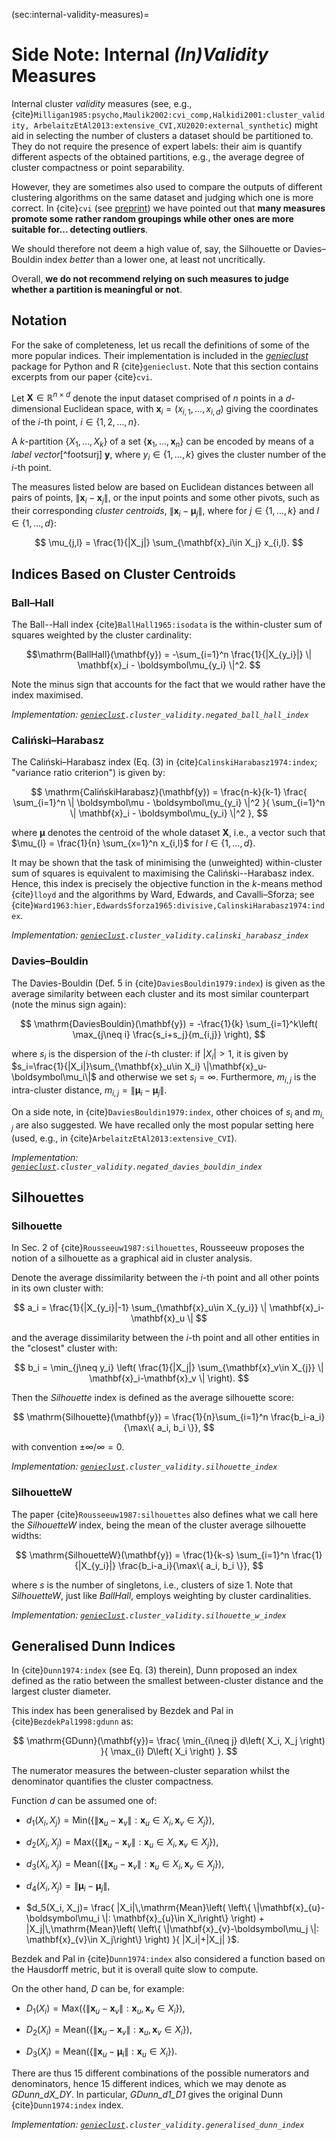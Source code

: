 



(sec:internal-validity-measures)=
# Side Note: Internal *(In)Validity* Measures




Internal cluster *validity* measures (see, e.g.,
{cite}`Milligan1985:psycho,Maulik2002:cvi_comp,Halkidi2001:cluster_validity,
ArbelaitzEtAl2013:extensive_CVI,XU2020:external_synthetic`)
might aid in selecting the number of clusters a dataset should
be partitioned to. They do not require the presence of expert labels:
their aim is quantify different aspects of the obtained partitions,
e.g., the average degree of cluster compactness or point separability.

However, they are sometimes also used to compare the outputs of different
clustering algorithms on the same dataset and judging which one is more correct.
In {cite}`cvi` (see
[preprint](https://github.com/gagolews/bibliography/raw/master/preprints/2021cvi.pdf))
we have pointed out that **many measures promote some rather random groupings while
other ones are more suitable for... detecting outliers**.

We should therefore not deem a high value of, say,
the Silhouette or Davies–Bouldin index *better* than a lower one,
at least not uncritically.

Overall, **we do not recommend relying on such measures to judge whether
a partition is meaningful or not**.



## Notation

For the sake of completeness, let us recall the definitions
of some of the more popular indices. Their implementation is included
in the [*genieclust*](https://genieclust.gagolewski.com/) package for Python
and R {cite}`genieclust`.
Note that this section contains excerpts from our paper {cite}`cvi`.


Let $\mathbf{X}\in\mathbb{R}^{n\times d}$ denote the input dataset
comprised of $n$ points in a $d$-dimensional Euclidean space, with
$\mathbf{x}_i = (x_{i,1},\dots,x_{i,d})$ giving the coordinates of
the $i$-th point, $i\in\{1,2,\dots,n\}$.

A $k$-partition $\{X_1,\dots,X_k\}$ of a set
$\{\mathbf{x}_1, \dots, \mathbf{x}_n\}$
can be encoded by means of a *label vector*[^footsurj] $\mathbf{y}$, where
$y_i\in\{1,\dots,k\}$ gives the cluster number of the $i$-th point.


The measures listed below are based on Euclidean distances between all pairs
of points, $\|\mathbf{x}_i-\mathbf{x}_j\|$, or the input points and some
other pivots, such as their corresponding *cluster centroids*,
$\|\mathbf{x}_i-\boldsymbol\mu_j\|,$ where for $j\in\{1,\dots,k\}$ and $l\in\{1,\dots,d\}$:

$$
\mu_{j,l} = \frac{1}{|X_j|} \sum_{\mathbf{x}_i\in X_j} x_{i,l}.
$$






## Indices Based on Cluster Centroids

### Ball–Hall


The Ball--Hall index {cite}`BallHall1965:isodata` is the within-cluster
sum of squares weighted by the cluster cardinality:

$$\mathrm{BallHall}(\mathbf{y}) = -\sum_{i=1}^n \frac{1}{|X_{y_i}|}
\| \mathbf{x}_i - \boldsymbol\mu_{y_i} \|^2.
$$


Note the minus sign that accounts for the fact that we would rather
have the index maximised.

*Implementation: [`genieclust`](https://genieclust.gagolewski.com/)`.cluster_validity.negated_ball_hall_index`*



### Caliński–Harabasz


The Caliński–Harabasz index (Eq. (3) in {cite}`CalinskiHarabasz1974:index`;
"variance ratio criterion") is given by:

$$
\mathrm{CalińskiHarabasz}(\mathbf{y}) =
\frac{n-k}{k-1}
\frac{
\sum_{i=1}^n   \| \boldsymbol\mu - \boldsymbol\mu_{y_i} \|^2
}{
\sum_{i=1}^n   \| \mathbf{x}_i - \boldsymbol\mu_{y_i} \|^2
},
$$

where $\boldsymbol\mu$ denotes the centroid of the whole dataset $\mathbf{X}$,
i.e., a vector such that
$\mu_{l} = \frac{1}{n} \sum_{x=1}^n x_{i,l}$ for $l\in\{1,\dots,d\}$.

It may be shown that the task of minimising the (unweighted) within-cluster
sum of squares is equivalent to maximising the Caliński--Harabasz index.
Hence, this index is precisely the objective function in the $k$-means method
{cite}`lloyd` and the algorithms by Ward, Edwards, and Cavalli–Sforza;
see {cite}`Ward1963:hier,EdwardsSforza1965:divisive,CalinskiHarabasz1974:index`.

*Implementation: [`genieclust`](https://genieclust.gagolewski.com/)`.cluster_validity.calinski_harabasz_index`*



### Davies–Bouldin

The Davies-Bouldin (Def. 5 in {cite}`DaviesBouldin1979:index`)
is given as the average similarity between each cluster and its most
similar counterpart (note the minus sign again):

$$
\mathrm{DaviesBouldin}(\mathbf{y}) =
-\frac{1}{k}
\sum_{i=1}^k\left(
\max_{j\neq i}
\frac{s_i+s_j}{m_{i,j}}
\right),
$$

where $s_i$ is the dispersion of the $i$-th cluster: if
$|X_i|>1$, it is given by
$s_i=\frac{1}{|X_i|}\sum_{\mathbf{x}_u\in X_i} \|\mathbf{x}_u-\boldsymbol\mu_i\|$
and otherwise we set $s_i=\infty$. Furthermore, $m_{i,j}$ is the
intra-cluster distance, $m_{i,j}=\|\boldsymbol\mu_i-\boldsymbol\mu_j\|$.

On a side note, in {cite}`DaviesBouldin1979:index`, other choices of $s_i$
and $m_{i,j}$ are also suggested. We have recalled only the most popular setting
here (used, e.g., in {cite}`ArbelaitzEtAl2013:extensive_CVI`).

*Implementation: [`genieclust`](https://genieclust.gagolewski.com/)`.cluster_validity.negated_davies_bouldin_index`*



## Silhouettes

### Silhouette

In Sec. 2 of {cite}`Rousseeuw1987:silhouettes`, Rousseeuw proposes the notion of
a silhouette as a graphical aid in cluster analysis.

Denote the average dissimilarity between the $i$-th point and all other
points in its own cluster with:

$$
a_i = \frac{1}{|X_{y_i}|-1} \sum_{\mathbf{x}_u\in X_{y_i}} \| \mathbf{x}_i-\mathbf{x}_u \|
$$

and the average dissimilarity between the $i$-th point and all other
entities in the "closest" cluster with:

$$
b_i = \min_{j\neq y_i} \left(
\frac{1}{|X_j|} \sum_{\mathbf{x}_v\in X_{j}} \| \mathbf{x}_i-\mathbf{x}_v \|
\right).
$$

Then the *Silhouette* index is defined as the average
silhouette score:

$$
\mathrm{Silhouette}(\mathbf{y}) = \frac{1}{n}\sum_{i=1}^n \frac{b_i-a_i}{\max\{ a_i, b_i \}},
$$

with convention $\pm\infty/\infty=0$.

*Implementation: [`genieclust`](https://genieclust.gagolewski.com/)`.cluster_validity.silhouette_index`*


### SilhouetteW


The paper {cite}`Rousseeuw1987:silhouettes` also defines
what we call here the *SilhouetteW* index,
being the mean of the cluster average silhouette widths:

$$
\mathrm{SilhouetteW}(\mathbf{y}) = \frac{1}{k-s}
\sum_{i=1}^n
\frac{1}{|X_{y_i}|}
\frac{b_i-a_i}{\max\{ a_i, b_i \}},
$$

where $s$ is the number of singletons, i.e., clusters of size 1.
Note that *SilhouetteW*, just like *BallHall*, employs
weighting by cluster cardinalities.


*Implementation: [`genieclust`](https://genieclust.gagolewski.com/)`.cluster_validity.silhouette_w_index`*


## Generalised Dunn Indices

In {cite}`Dunn1974:index` (see Eq. (3) therein),
Dunn proposed an index defined as the
ratio between the smallest between-cluster distance and the largest
cluster diameter.

This index has been generalised by Bezdek and Pal in
{cite}`BezdekPal1998:gdunn` as:

$$
\mathrm{GDunn}(\mathbf{y})=
\frac{
\min_{i\neq j} d\left( X_i, X_j \right)
}{
\max_{i} D\left( X_i \right)
}.
$$

The numerator measures the between-cluster separation whilst the
denominator quantifies the cluster compactness.

Function $d$ can be assumed one of:

-   $d_1(X_i, X_j)=\mathrm{Min}\left(
    \left\{ \|\mathbf{x}_{u}-\mathbf{x}_{v}\|: \mathbf{x}_{u}\in X_i, \mathbf{x}_{v}\in X_j\right\}
    \right)$,

-   $d_2(X_i, X_j)=\mathrm{Max}\left(
    \left\{ \|\mathbf{x}_{u}-\mathbf{x}_{v}\|: \mathbf{x}_{u}\in X_i, \mathbf{x}_{v}\in X_j \right\}
    \right)$,

-   $d_3(X_i, X_j)=\mathrm{Mean}\left(
    \left\{ \|\mathbf{x}_{u}-\mathbf{x}_{v}\|: \mathbf{x}_{u}\in X_i, \mathbf{x}_{v}\in X_j \right\}
    \right)$,

-   $d_4(X_i, X_j)= \|\boldsymbol\mu_i-\boldsymbol\mu_j\|$,

-   $d_5(X_i, X_j)=
    \frac{
    |X_i|\,\mathrm{Mean}\left(
    \left\{ \|\mathbf{x}_{u}-\boldsymbol\mu_i \|: \mathbf{x}_{u}\in X_i\right\}
    \right)
    +
    |X_j|\,\mathrm{Mean}\left(
    \left\{ \|\mathbf{x}_{v}-\boldsymbol\mu_j \|: \mathbf{x}_{v}\in X_j\right\}
    \right)
    }{
    |X_i|+|X_j|
    }$.

Bezdek and Pal in {cite}`Dunn1974:index` also considered a function
based on the Hausdorff metric, but it is overall quite slow to compute.

On the other hand, $D$ can be, for example:

-   $D_1(X_i)=\mathrm{Max}\left(
    \left\{ \|\mathbf{x}_{u}-\mathbf{x}_{v}\|: \mathbf{x}_{u},\mathbf{x}_{v}\in X_i\right\}
    \right)$,

-   $D_2(X_i)=\mathrm{Mean}\left(
    \left\{ \|\mathbf{x}_{u}-\mathbf{x}_{v}\|: \mathbf{x}_{u},\mathbf{x}_{v}\in X_i\right\}
    \right)$,

-   $D_3(X_i)=\mathrm{Mean}\left(
    \left\{ \|\mathbf{x}_{u}-\boldsymbol\mu_i\|: \mathbf{x}_{u}\in X_i\right\}
    \right)$.

There are thus 15 different combinations of the possible numerators and
denominators, hence 15 different indices, which we may denote
as *GDunn_dX_DY*. In particular, *GDunn_d1_D1* gives the original Dunn
{cite}`Dunn1974:index` index.


*Implementation: [`genieclust`](https://genieclust.gagolewski.com/)`.cluster_validity.generalised_dunn_index`*

